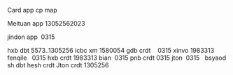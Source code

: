 Card app cp map 

Meituan app 13052562023

jindon app  0315

hxb dbt 5573..1305256
icbc xm 1580054
gdb crdt    0315
xinvo 1983313
fenqile   0315
hxb crdt 1983313
bian  0315
pnb crdt 0315
jton  0315   bsyaod sh dbt hesh crdt
Jton crdt 1305256

